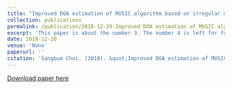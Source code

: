 ```yaml
---
title: "Improved DOA estimation of MUSIC algorithm based on irregular microphone array"
collection: publications
permalink: /publication/2018-12-20-Improved DOA estimation of MUSIC algorithm based on irregular microphone array
excerpt: 'This paper is about the number 3. The number 4 is left for future work.'
date: 2018-12-20
venue: 'None'
paperurl: ''
citation: 'Sangbum Choi. (2018). &quot;Improved DOA estimation of MUSIC algorithm based on irregular microphone array.&quot; <i>None</i>. .'
---
```


[Download paper here](http://academicpages.github.io/files/paper3.pdf)
